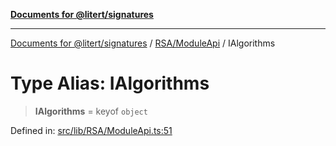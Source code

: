 [**Documents for @litert/signatures**](../../../README.md)

***

[Documents for @litert/signatures](../../../README.md) / [RSA/ModuleApi](../README.md) / IAlgorithms

# Type Alias: IAlgorithms

> **IAlgorithms** = keyof `object`

Defined in: [src/lib/RSA/ModuleApi.ts:51](https://github.com/litert/signatures.js/blob/master/src/lib/RSA/ModuleApi.ts#L51)

